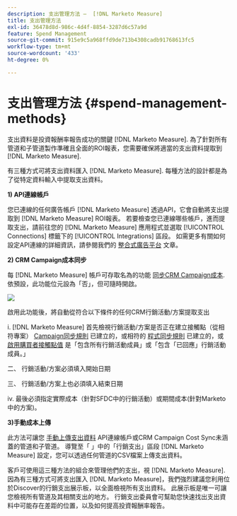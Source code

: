 ```yaml
---
description: 支出管理方法 —  [!DNL Marketo Measure]
title: 支出管理方法
exl-id: 36478d8d-986c-4d4f-8854-3287d6c57a9d
feature: Spend Management
source-git-commit: 915e9c5a968ffd9de713b4308cadb91768613fc5
workflow-type: tm+mt
source-wordcount: '433'
ht-degree: 0%

---
```


# 支出管理方法 {#spend-management-methods}

支出資料是投資報酬率報告成功的關鍵 [!DNL Marketo Measure]. 為了針對所有管道和子管道製作準確且全面的ROI報表，您需要確保將適當的支出資料提取到 [!DNL Marketo Measure].

有三種方式可將支出資料匯入 [!DNL Marketo Measure]. 每種方法的設計都是為了從特定資料輸入中提取支出資料。

**1) API連線帳戶**

您已連線的任何廣告帳戶 [!DNL Marketo Measure] 透過API，它會自動將支出提取到 [!DNL Marketo Measure] ROI報表。 若要檢查您已連線哪些帳戶，進而提取支出，請前往您的 [!DNL Marketo Measure] 應用程式並選取 [!UICONTROL Connections] 標籤下的 [!UICONTROL Integrations] 區段。 如需更多有關如何設定API連線的詳細資訊，請參閱我們的 [整合式廣告平台](/help/api-connections/utilizing-marketo-measures-api-connections/integrated-ad-platforms.md#how-to-connect-ad-platforms) 文章。

**2) CRM Campaign成本同步**

每 [!DNL Marketo Measure] 帳戶可存取名為的功能 [同步CRM Campaign成本](/help/marketing-spend/spend-management/crm-campaign-costs.md#availability). 依預設，此功能位元設為「否」，但可隨時開啟。

![](assets/spend-management-methods-1.png)

啟用此功能後，將自動從符合以下條件的任何CRM行銷活動/方案提取支出

i. [!DNL Marketo Measure] 首先檢視行銷活動/方案是否正在建立接觸點（從相符專案） [Campaign同步規則](/help/channel-tracking-and-setup/offline-channels/custom-campaign-sync.md) 已建立的，或相符的 [程式同步規則](/help/marketo-measure-and-marketo/marketo-measure-integrations-with-marketo/marketo-engage-programs-integration.md) 已建立的，或 [啟用購買者接觸點值](/help/channel-tracking-and-setup/offline-channels/legacy-processes/syncing-offline-campaigns.md#how-to-create-a-campaign-and-sync-buyer-touchpoints) 是「包含所有行銷活動成員」或「包含「已回應」行銷活動成員。」

二、 行銷活動/方案必須填入開始日期

三、 行銷活動/方案上也必須填入結束日期

iv. 最後必須指定實際成本（針對SFDC中的行銷活動）或期間成本(針對Marketo中的方案)。

**3)手動成本上傳**

此方法可讓您 [手動上傳支出資料](/help/marketing-spend/spend-management/marketing-channel-costs.md#uploading-marketing-costs) API連線帳戶或CRM Campaign Cost Sync未涵蓋的管道和子管道。 導覽至「 」中的「行銷支出」區段 [!DNL Marketo Measure] 設定，您可以透過任何管道的CSV檔案上傳支出資料。

客戶可使用這三種方法的組合來管理他們的支出，視 [!DNL Marketo Measure]. 因為有三種方式可將支出匯入 [!DNL Marketo Measure]，我們強烈建議您利用位於Discover的行銷支出展示板，以全面檢視所有支出資料。 此展示板是唯一可讓您檢視所有管道及其相關支出的地方。 行銷支出委員會可幫助您快速找出支出資料中可能存在差距的位置，以及如何提高投資報酬率報告。
